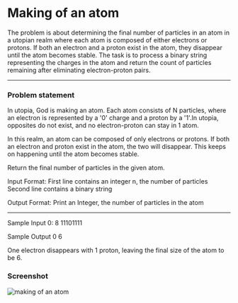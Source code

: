 
# Making of an atom

The problem is about determining the final number of particles in an atom in a utopian realm where each atom is composed of either electrons or protons. If both an electron and a proton exist in the atom, they disappear until the atom becomes stable. The task is to process a binary string representing the charges in the atom and return the count of particles remaining after eliminating electron-proton pairs.

---

### Problem statement

In utopia, God is making an atom. Each atom consists of N particles, where an electron is represented by a '0' charge and a proton by a '1'.In utopia, opposites do not exist, and no electron-proton can stay in 1 atom.

In this realm, an atom can be composed of only electrons or protons. If both an electron and proton exist in the atom, the two will disappear. This keeps on happening until the atom becomes stable.

Return the final number of particles in the given atom.

Input Format:
First line contains an integer n, the number of particles Second line contains a binary string

Output Format:
Print an Integer, the number of particles in the atom

---
Sample Input 0:
8 11101111 

Sample Output 0
6 

One electron disappears with 1 proton, leaving the final size of the atom to be 6.

### Screenshot
![making of an atom](https://github.com/justani02/making-of-an-atom/assets/110666634/53f1dede-7474-41fc-b5ba-f2c0480cd006)







